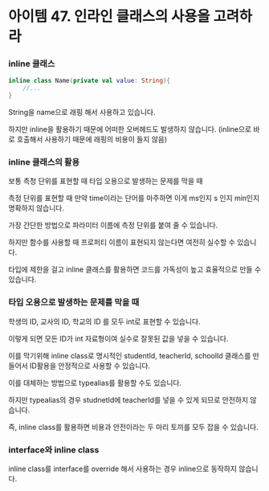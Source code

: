 # 아이템 47. 인라인 클래스의 사용을 고려하라

### inline 클래스

```kotlin
inline class Name(private val value: String){
	//...
}
```

String을 name으로 래핑 해서 사용하고 있습니다.

하지만 inline을 활용하기 때문에 어떠한 오버헤드도 발생하지 않습니다. (inline으로 바로 호출해서 사용하기 때문에 래핑의 비용이 들지 않음)

### inline 클래스의 활용

보통 측청 단위를 표현할 때
타입 오용으로 발생하는 문제를 막을 때 

측정 단위를 표현할 때
만약 time이라는 단어를 마주하면 이게 ms인지 s 인지 min인지 명확하지 않습니다.

가장 간단한 방법으로 파라미터 이름에 측정 단위를 붙여 줄 수 있습니다.

하지만 함수를 사용할 때 프로퍼티 이름이 표현되지 않는다면 여전히 실수할 수 있습니다.

타입에 제한을 걸고 inline 클래스를 활용하면 코드를 가독성이 높고 효율적으로 만들 수 있습니다.

### 타입 오용으로 발생하는 문제를 막을 때

학생의 ID, 교사의 ID, 학교의 ID 를 모두 int로 표현할 수 있습니다.

이렇게 되면 모든 ID가 int 자료형이여 실수로 잘못된 값을 넣을 수 있습니다.

이를 막기위해 inline class로 명시적인 studentId, teacherId, schoolId 클래스를 만들어서 ID활용을 안정적으로 사용할 수 있습니다.

이를 대체하는 방법으로 typealias를 활용할 수도 있습니다.

하지만 typealias의 경우 studnetId에 teacherId를 넣을 수 있게 되므로 안전하지 않습니다.

즉, inline class를 활용하면 비용과 안전이라는 두 마리 토끼를 모두 잡을 수 있습니다.


### interface와 inline class

inline class를 interface를 override 해서 사용하는 경우 inline으로 동작하지 않습니다.